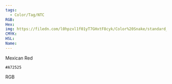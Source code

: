 ```yaml
---
tags:
  - Color/Tag/NTC
RGB:
Hex:
img: https://filedn.com/l0hpzxl1f01yT7GHxtF8cyk/Color%20Snake/standard_csv_to_svg/%23/A72525.svg
CMYK:
HSL:
Name:
---
```

Mexican Red
```palette
#A72525
```
RGB
